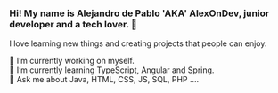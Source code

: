 ### Hi! My name is Alejandro de Pablo 'AKA' AlexOnDev, junior developer and a tech lover. 👋

I love learning new things and creating projects that people can enjoy.  

🔭 I’m currently working on myself.  
🌱 I’m currently learning TypeScript, Angular and Spring.   
💬 Ask me about Java, HTML, CSS, JS, SQL, PHP ....
